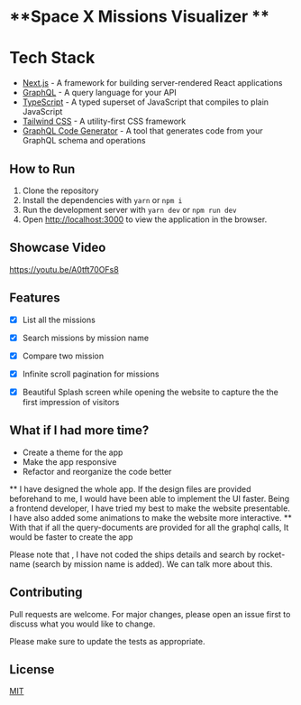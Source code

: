 # **Space X Missions Visualizer **


# Tech Stack

- [Next.js](https://nextjs.org/) - A framework for building server-rendered React applications
- [GraphQL](https://graphql.org/) - A query language for your API
- [TypeScript](https://www.typescriptlang.org/) - A typed superset of JavaScript that compiles to plain JavaScript
- [Tailwind CSS](https://tailwindcss.com/) - A utility-first CSS framework
- [GraphQL Code Generator](https://graphql-code-generator.com/) - A tool that generates code from your GraphQL schema and operations

## How to Run

1. Clone the repository
2. Install the dependencies with `yarn` or `npm i`
3. Run the development server with `yarn dev` or `npm run dev`
4. Open [http://localhost:3000](http://localhost:3000) to view the application in the browser.

## Showcase Video
https://youtu.be/A0tft70OFs8


## Features

- [x] List all the missions
- [x] Search missions by mission name
- [x] Compare two mission
- [x] Infinite scroll pagination for missions
- [x] Beautiful Splash screen while opening the website to capture the the first impression of visitors


## What if I had more time? 

- Create a theme for the app
- Make the app responsive
- Refactor and reorganize the code better

** I have designed the whole app. If the design files are provided beforehand to me, I would have been able to implement the UI faster. Being a frontend developer, I have tried my best to make
the website presentable. I have also added some animations to make the website more interactive.
** With that if all the query-documents are provided for all the graphql calls, It would be faster to create the app

Please note that , I have not coded the ships details and search by rocket-name (search by mission name is added). We can talk more about this.

## Contributing

Pull requests are welcome. For major changes, please open an issue first to discuss what you would like to change.

Please make sure to update the tests as appropriate.

## License

[MIT](https://choosealicense.com/licenses/mit/)
